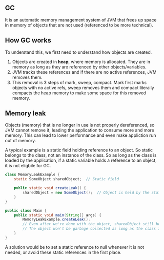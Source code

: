 ## GC
It is an automatic memory management system of JVM that frees up space in memory of objects that are not used (referenced to be more technical).

## How GC works
To understand this, we first need to understand how objects are created. 
1. Objects are created in **heap**, where memory is allocated. They are in memory as long as they are referenced by other objects/variables.
2. JVM tracks these references and if there are no active references, JVM removes them.
3. This removal is 3 steps of mark, sweep, compact. Mark first marks objects with no active refs, sweep removes them and compact literally compacts the heap memory to make some space for this removed memory.

## Memory leak
Objects (memory) that is no longer in use is not properly dereferenced, so JVM cannot remove it, leading the application to consume more and more memory. This can lead to lower performance and even
make appliction run out of memory.

A typical example is a static field holding reference to an object. So static belongs to the class, not an instance of the class. So as long as the class is loaded by the application,
if a static variable holds a reference to an object, it is not eligbile for GC.

```java
class MemoryLeakExample {
    static SomeObject sharedObject;  // Static field

    public static void createLeak() {
        sharedObject = new SomeObject();  // Object is held by the static field
    }
}

public class Main {
    public static void main(String[] args) {
        MemoryLeakExample.createLeak();
        // Even after we're done with the object, sharedObject still holds the reference
        // The object won't be garbage collected as long as the class is loaded.
    }
}
```

A solution would be to set a static reference to null whenever it is not needed, or avoid these static references in the first place.

